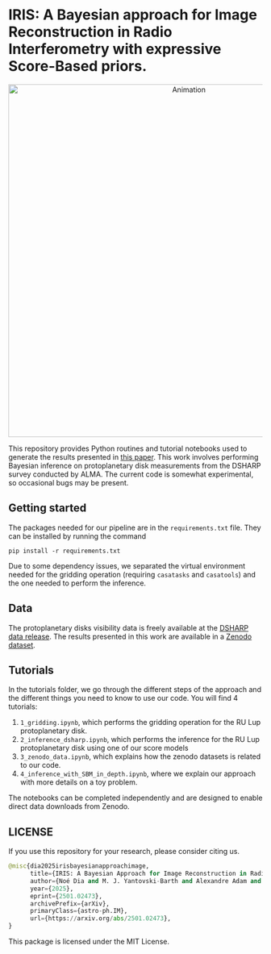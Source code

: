 # IRIS: A Bayesian approach for Image Reconstruction in Radio Interferometry with expressive Score-Based priors. 
<p align="center">
    <img src="assets/gif_dsharp.gif" alt="Animation" width="700">
</p>

This repository provides Python routines and tutorial notebooks used to generate the results presented in [this paper](https://arxiv.org/abs/2501.02473). This work involves performing Bayesian inference on protoplanetary disk measurements from the DSHARP survey conducted by ALMA. The current code is somewhat experimental, so occasional bugs may be present. 


## Getting started
The packages needed for our pipeline are in the `requirements.txt` file. They can be installed by running the command
```shell
pip install -r requirements.txt
```
Due to some dependency issues, we separated the virtual environment needed for the gridding operation (requiring `casatasks` and `casatools`) and the one needed to perform the inference. 

## Data
The protoplanetary disks visibility data is freely available at the [DSHARP data release](https://almascience.eso.org/almadata/lp/DSHARP/). 
The results presented in this work are available in a [Zenodo dataset](https://zenodo.org/records/14407285).

## Tutorials
In the tutorials folder, we go through the different steps of the approach and the different things you need to know to use our code. You will find 4 tutorials: 
1) `1_gridding.ipynb`, which performs the gridding operation for the RU Lup protoplanetary disk. 
2) `2_inference_dsharp.ipynb`, which performs the inference for the RU Lup protoplanetary disk using one of our score models 
3) `3_zenodo_data.ipynb`, which explains how the zenodo datasets is related to our code. 
4) `4_inference_with_SBM_in_depth.ipynb`, where we explain our approach with more details on a toy problem.  

The notebooks can be completed independently and are designed to enable direct data downloads from Zenodo. 

## LICENSE
If you use this repository for your research, please consider citing us. 
```Python
@misc{dia2025irisbayesianapproachimage,
      title={IRIS: A Bayesian Approach for Image Reconstruction in Radio Interferometry with expressive Score-Based priors}, 
      author={Noé Dia and M. J. Yantovski-Barth and Alexandre Adam and Micah Bowles and Laurence Perreault-Levasseur and Yashar Hezaveh and Anna Scaife},
      year={2025},
      eprint={2501.02473},
      archivePrefix={arXiv},
      primaryClass={astro-ph.IM},
      url={https://arxiv.org/abs/2501.02473}, 
}
```
This package is licensed under the MIT License. 


